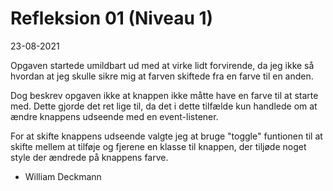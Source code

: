 # Refleksion 01 (Niveau 1)

23-08-2021

Opgaven startede umildbart ud med at virke lidt forvirende, da jeg ikke så hvordan at jeg skulle sikre mig at farven skiftede fra en farve til en anden.

Dog beskrev opgaven ikke at knappen ikke måtte have en farve til at starte med. Dette gjorde det ret lige til, da det i dette tilfælde kun handlede om at ændre knappens udseende med en event-listener.

For at skifte knappens udseende valgte jeg at bruge "toggle" funtionen til at skifte mellem at tilføje og fjerene en klasse til knappen, der tiljøde noget style der ændrede på knappens farve.


- William Deckmann